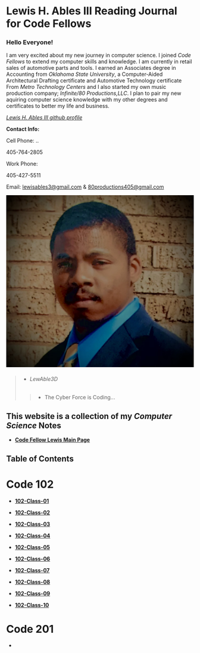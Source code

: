 # Lewis H. Ables III Reading Journal for Code Fellows

### Hello Everyone!

I am very excited about my new journey in computer science. I joined _Code Fellows_ to extend my computer skills and knowledge. 
I am currently in retail sales of automotive parts and tools. I earned an Associates degree in Accounting from _Oklahoma State University_, a Computer-Aided Architectural Drafting certificate and Automotive Technology certificate From _Metro Technology Centers_ and I also started my own music production company; _Infinite/80 Productions,LLC_. I plan to pair my new aquiring computer science knowledge with my other degrees and certificates to better my life and business.

*[Lewis H. Ables III github profile](https://github.com/Lewable3d)*

 **Contact Info:**
 
 Cell Phone: 
 ..
 
 405-764-2805

 Work Phone: 
 
 405-427-5511
 
 Email:  lewisables3@gmail.com & 80productions405@gmail.com

 ![Lewis H. Ables III](IMG_3999.jpg)

> * ###### *LewAble3D*
>
> > * The Cyber Force is Coding...

## This website is a collection of my *Computer Science* Notes

- **[Code Fellow Lewis Main Page](https://lewable3d.github.io/Reading-Notes/)**

## Table of Contents

# Code 102

- **[102-Class-01](https://lewable3d.github.io/Reading-Notes/Class%2001)**

- **[102-Class-02](https://lewable3d.github.io/Reading-Notes/Class%2002)**

- **[102-Class-03](https://lewable3d.github.io/Reading-Notes/Class%2003)**

- **[102-Class-04](https://lewable3d.github.io/Reading-Notes/Class%2004)** 

- **[102-Class-05](https://lewable3d.github.io/Reading-Notes/Class%2005)**


- **[102-Class-06](https://lewable3d.github.io/Reading-Notes/Class%2006)**

- **[102-Class-07](https://lewable3d.github.io/Reading-Notes/Class%2007)**

- **[102-Class-08](https://lewable3d.github.io/Reading-Notes/Class%2008)**

- **[102-Class-09](https://lewable3d.github.io/Reading-Notes/Class%2009)**

- **[102-Class-10](https://lewable3d.github.io/Reading-Notes/Class%2010)**

# Code 201

-



